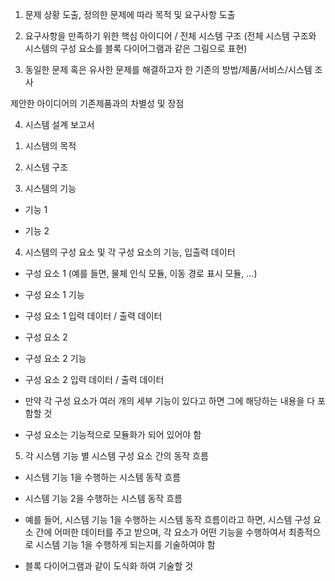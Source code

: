 1. 문제 상황 도출, 정의한 문제에 따라 목적 및 요구사항 도출

 

2. 요구사항을 만족하기 위한 핵심 아이디어 / 전체 시스템 구조 (전체 시스템 구조와 시스템의 구성 요소를 블록 다이어그램과 같은 그림으로 표현)

 

3. 동일한 문제 혹은 유사한 문제를 해결하고자 한 기존의 방법/제품/서비스/시스템 조사

제안한 아이디어의 기존제품과의 차별성 및 장점

 

4. 시스템 설계 보고서


1) 시스템의 목적

 

2) 시스템 구조

 

3) 시스템의 기능

- 기능 1

- 기능 2

 

4) 시스템의 구성 요소 및 각 구성 요소의 기능, 입출력 데이터

- 구성 요소 1 (예를 들면, 물체 인식 모듈, 이동 경로 표시 모듈, ...)

- 구성 요소 1 기능

- 구성 요소 1 입력 데이터 / 출력 데이터

- 구성 요소 2

- 구성 요소 2 기능

- 구성 요소 2 입력 데이터 / 출력 데이터

 

* 만약 각 구성 요소가 여러 개의 세부 기능이 있다고 하면 그에 해당하는 내용을 다 포함할 것

* 구성 요소는 기능적으로 모듈화가 되어 있어야 함

 

5) 각 시스템 기능 별 시스템 구성 요소 간의 동작 흐름

- 시스템 기능 1을 수행하는 시스템 동작 흐름

- 시스템 기능 2을 수행하는 시스템 동작 흐름

 

* 예를 들어, 시스템 기능 1을 수행하는 시스템 동작 흐름이라고 하면, 시스템 구성 요소 간에 어떠한 데이터를 주고 받으며, 각 요소가 어떤 기능을 수행하여서 최종적으로 시스템 기능 1을 수행하게 되는지를 기술하여야 함

 

* 블록 다이어그램과 같이 도식화 하여 기술할 것
